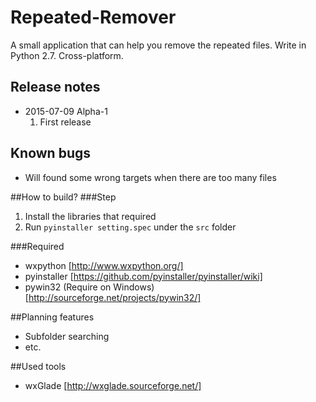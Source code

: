 # Repeated-Remover
A small application that can help you remove the repeated files. Write in Python 2.7.
Cross-platform.

## Release notes
  * 2015-07-09 Alpha-1
    1. First release

## Known bugs
  * Will found some wrong targets when there are too many files

##How to build?
###Step
  1. Install the libraries that required
  2. Run `pyinstaller setting.spec` under the `src` folder

###Required
  * wxpython [http://www.wxpython.org/]
  * pyinstaller [https://github.com/pyinstaller/pyinstaller/wiki]
  * pywin32 (Require on Windows) [http://sourceforge.net/projects/pywin32/]

##Planning features
  * Subfolder searching
  * etc.

##Used tools
  * wxGlade [http://wxglade.sourceforge.net/]
